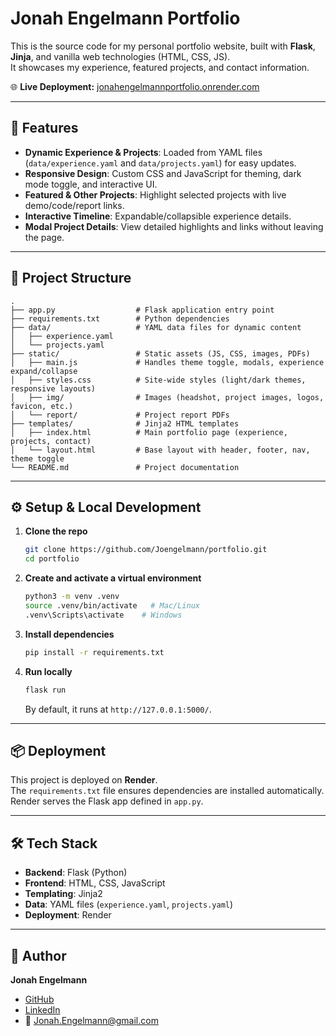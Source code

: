 # Jonah Engelmann Portfolio

This is the source code for my personal portfolio website, built with **Flask**, **Jinja**, and vanilla web technologies (HTML, CSS, JS).  
It showcases my experience, featured projects, and contact information.

🌐 **Live Deployment:** [jonahengelmannportfolio.onrender.com](https://jonahengelmannportfolio.onrender.com)

---

## 🚀 Features

- **Dynamic Experience & Projects**: Loaded from YAML files (`data/experience.yaml` and `data/projects.yaml`) for easy updates.
- **Responsive Design**: Custom CSS and JavaScript for theming, dark mode toggle, and interactive UI.
- **Featured & Other Projects**: Highlight selected projects with live demo/code/report links.
- **Interactive Timeline**: Expandable/collapsible experience details.
- **Modal Project Details**: View detailed highlights and links without leaving the page.

---

## 📂 Project Structure

```
.
├── app.py                  # Flask application entry point
├── requirements.txt        # Python dependencies
├── data/                   # YAML data files for dynamic content
│   ├── experience.yaml
│   └── projects.yaml
├── static/                 # Static assets (JS, CSS, images, PDFs)
│   ├── main.js             # Handles theme toggle, modals, experience expand/collapse
│   ├── styles.css          # Site-wide styles (light/dark themes, responsive layouts)
│   ├── img/                # Images (headshot, project images, logos, favicon, etc.)
│   └── report/             # Project report PDFs
├── templates/              # Jinja2 HTML templates
│   ├── index.html          # Main portfolio page (experience, projects, contact)
│   └── layout.html         # Base layout with header, footer, nav, theme toggle
└── README.md               # Project documentation
```

---

## ⚙️ Setup & Local Development

1. **Clone the repo**
   ```bash
   git clone https://github.com/Joengelmann/portfolio.git
   cd portfolio
   ```

2. **Create and activate a virtual environment**
   ```bash
   python3 -m venv .venv
   source .venv/bin/activate   # Mac/Linux
   .venv\Scripts\activate    # Windows
   ```

3. **Install dependencies**
   ```bash
   pip install -r requirements.txt
   ```

4. **Run locally**
   ```bash
   flask run
   ```
   By default, it runs at `http://127.0.0.1:5000/`.

---

## 📦 Deployment

This project is deployed on **Render**.  
The `requirements.txt` file ensures dependencies are installed automatically.  
Render serves the Flask app defined in `app.py`.

---

## 🛠 Tech Stack

- **Backend**: Flask (Python)
- **Frontend**: HTML, CSS, JavaScript
- **Templating**: Jinja2
- **Data**: YAML files (`experience.yaml`, `projects.yaml`)
- **Deployment**: Render

---

## 👤 Author

**Jonah Engelmann**  
- [GitHub](https://github.com/Joengelmann)  
- [LinkedIn](https://tinyurl.com/3jbkh45p)  
- 📧 [Jonah.Engelmann@gmail.com](mailto:Jonah.Engelmann@gmail.com)
